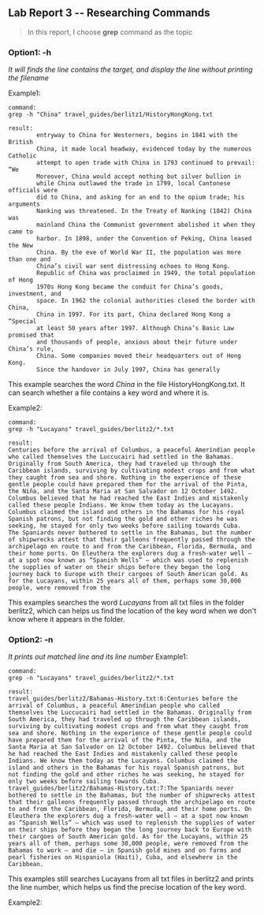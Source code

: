 ## Lab Report 3 -- Researching Commands

> In this report, I choose **grep** command as the topic

### Option1: -h
  *It will finds the line contains the target, and display the line without printing the filename*

Example1: 
```
command:
grep -h "China" travel_guides/berlitz1/HistoryHongKong.txt

result:
        entryway to China for Westerners, begins in 1841 with the British
        China, it made local headway, evidenced today by the numerous Catholic
        attempt to open trade with China in 1793 continued to prevail: “We
        Moreover, China would accept nothing but silver bullion in
        while China outlawed the trade in 1799, local Cantonese officials were
        did to China, and asking for an end to the opium trade; his arguments
        Nanking was threatened. In the Treaty of Nanking (1842) China was
        mainland China the Communist government abolished it when they came to
        harbor. In 1898, under the Convention of Peking, China leased the New
        China. By the eve of World War II, the population was more than one and
        China’s civil war sent distressing echoes to Hong Kong.
        Republic of China was proclaimed in 1949, the total population of Hong
        1970s Hong Kong became the conduit for China’s goods, investment, and
        space. In 1962 the colonial authorities closed the border with China,
        China in 1997. For its part, China declared Hong Kong a “Special
        at least 50 years after 1997. Although China’s Basic Law promised that
        and thousands of people, anxious about their future under China’s rule,
        China. Some companies moved their headquarters out of Hong Kong.
        Since the handover in July 1997, China has generally
```
This example searches the word *China* in the file HistoryHongKong.txt. It can search whether a file contains a key word and where it is.

Example2:
```
command:
grep -h "Lucayans" travel_guides/berlitz2/*.txt

result:
Centuries before the arrival of Columbus, a peaceful Amerindian people who called themselves the Luccucairi had settled in the Bahamas. Originally from South America, they had traveled up through the Caribbean islands, surviving by cultivating modest crops and from what they caught from sea and shore. Nothing in the experience of these gentle people could have prepared them for the arrival of the Pinta, the Niña, and the Santa Maria at San Salvador on 12 October 1492. Columbus believed that he had reached the East Indies and mistakenly called these people Indians. We know them today as the Lucayans. Columbus claimed the island and others in the Bahamas for his royal Spanish patrons, but not finding the gold and other riches he was seeking, he stayed for only two weeks before sailing towards Cuba.
The Spaniards never bothered to settle in the Bahamas, but the number of shipwrecks attest that their galleons frequently passed through the archipelago en route to and from the Caribbean, Florida, Bermuda, and their home ports. On Eleuthera the explorers dug a fresh-water well — at a spot now known as “Spanish Wells” — which was used to replenish the supplies of water on their ships before they began the long journey back to Europe with their cargoes of South American gold. As for the Lucayans, within 25 years all of them, perhaps some 30,000 people, were removed from the 
```
This examples searches the word *Lucayans* from all txt files in the folder berlitz2, which can helps us find the location of the key word
when we don't know where it appears in the folder.

### Option2: -n
  *It prints out matched line and its line number*
Example1:
```
command: 
grep -n "Lucayans" travel_guides/berlitz2/*.txt

result:
travel_guides/berlitz2/Bahamas-History.txt:6:Centuries before the arrival of Columbus, a peaceful Amerindian people who called themselves the Luccucairi had settled in the Bahamas. Originally from South America, they had traveled up through the Caribbean islands, surviving by cultivating modest crops and from what they caught from sea and shore. Nothing in the experience of these gentle people could have prepared them for the arrival of the Pinta, the Niña, and the Santa Maria at San Salvador on 12 October 1492. Columbus believed that he had reached the East Indies and mistakenly called these people Indians. We know them today as the Lucayans. Columbus claimed the island and others in the Bahamas for his royal Spanish patrons, but not finding the gold and other riches he was seeking, he stayed for only two weeks before sailing towards Cuba.
travel_guides/berlitz2/Bahamas-History.txt:7:The Spaniards never bothered to settle in the Bahamas, but the number of shipwrecks attest that their galleons frequently passed through the archipelago en route to and from the Caribbean, Florida, Bermuda, and their home ports. On Eleuthera the explorers dug a fresh-water well — at a spot now known as “Spanish Wells” — which was used to replenish the supplies of water on their ships before they began the long journey back to Europe with their cargoes of South American gold. As for the Lucayans, within 25 years all of them, perhaps some 30,000 people, were removed from the Bahamas to work — and die — in Spanish gold mines and on farms and pearl fisheries on Hispaniola (Haiti), Cuba, and elsewhere in the Caribbean.
```
This examples still searches Lucayans from all txt files in berlitz2 and prints the line number, which helps us find the precise location of the key word.

Example2:
```

```
